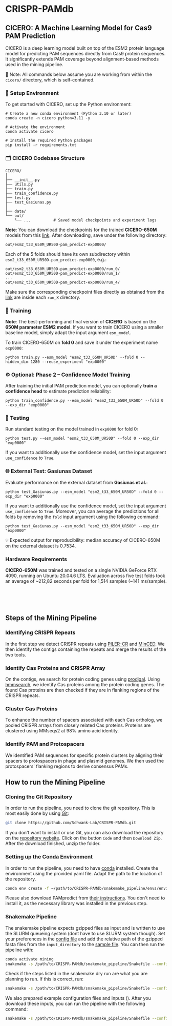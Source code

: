 # CRISPR-PAMdb

## CICERO: A Machine Learning Model for Cas9 PAM Prediction

CICERO is a deep learning model built on top of the ESM2 protein language model for predicting PAM sequences directly from Cas9 protein sequences. It significantly extends PAM coverage beyond alignment-based methods used in the mining pipeline.

📁 Note: All commands below assume you are working from within the ```cicero/``` directory, which is self-contained.

### 🧪 Setup Environment

To get started with CICERO, set up the Python environment:
```
# Create a new conda environment (Python 3.10 or later)
conda create -n cicero python=3.11 -y

# Activate the environment
conda activate cicero

# Install the required Python packages
pip install -r requirements.txt
```

### 🗂️ CICERO Codebase Structure

```
CICERO/
│
├── __init__.py
├── utils.py
├── train.py
├── train_confidence.py
├── test.py
├── test_Gasiunas.py
│
├── data/
└── out/
    └── ...          # Saved model checkpoints and experiment logs
```

**Note**: You can download the checkpoints for the trained **CICERO-650M** models from this [link](https://drive.switch.ch/index.php/s/xqRkJYbnN4yGhI8).
After downloading, save under the following directory:
```
out/esm2_t33_650M_UR50D-pam_predict-exp0000/
```
Each of the 5 folds should have its own subdirectory within ```esm2_t33_650M_UR50D-pam_predict-exp0000```, e.g.:
```
out/esm2_t33_650M_UR50D-pam_predict-exp0000/run_0/
out/esm2_t33_650M_UR50D-pam_predict-exp0000/run_1/
...
out/esm2_t33_650M_UR50D-pam_predict-exp0000/run_4/
```
Make sure the corresponding checkpoint files directly as obtained from the [link](https://drive.switch.ch/index.php/s/xqRkJYbnN4yGhI8) are inside each ```run_X``` directory.

### 🚀 Training
**Note**: The best-performing and final version of **CICERO** is based on the **650M parameter ESM2 model**. If you want to train CICERO using a smaller baseline model, simply adapt the input argument ```esm_model```. 

To train CICERO-650M on **fold 0** and save it under the experiment name ```exp0000```:

```
python train.py --esm_model "esm2_t33_650M_UR50D" --fold 0 --hidden_dim 1280 --reuse_experiment "exp0000"
```

### ⚙️ Optional: Phase 2 – Confidence Model Training
After training the initial PAM prediction model, you can optionally **train a confidence head** to estimate prediction reliability:
```
python train_confidence.py --esm_model "esm2_t33_650M_UR50D" --fold 0 --exp_dir "exp0000"
```

### 🧪 Testing
Run standard testing on the model trained in ```exp0000``` for fold 0:
```
python test.py --esm_model "esm2_t33_650M_UR50D" --fold 0 --exp_dir "exp0000"
```
If you want to additionally use the confidence model, set the input argument ```use_confidence``` to ```True```. 

### 🌐 External Test: Gasiunas Dataset
Evaluate performance on the external dataset from **Gasiunas et al.**:

```
python test_Gasiunas.py --esm_model "esm2_t33_650M_UR50D" --fold 0 --exp_dir "exp0000"
```
If you want to additionally use the confidence model, set the input argument ```use_confidence``` to ```True```. 
Moreover, you can average the predictions for all folds by removing the ```fold``` input argument using the following command: 
```
python test_Gasiunas.py --esm_model "esm2_t33_650M_UR50D" --exp_dir "exp0000"
```
💡 Expected output for reproducibility: median accuracy of CICERO-650M on the external dataset is 0.7534. 

### Hardware Requirements

**CICERO-650M** was trained and tested on a single NVIDIA GeForce RTX 4090, running on Ubuntu 20.04.6 LTS.
Evaluation across five test folds took an average of ~212,82 seconds per fold for 1,514 samples (~141 ms/sample).


<br/>
<br/>
<br/>




## Steps of the Mining Pipeline
### Identifying CRISPR Repeats
In the first step we detect CRISPR repeats using [PILER-CR](https://doi.org/10.1186/1471-2105-8-18) and 
[MinCED](https://github.com/ctSkennerton/minced). We then identify the contigs containing the repeats and merge the 
results of the two tools. 

### Identify Cas Proteins and CRISPR Array
On the contigs, we search for protein coding genes using [prodigal](https://doi.org/10.1186/1471-2105-11-119). Using
[hmmsearch](https://doi.org/10.1093/nar/gkr367), we identify Cas proteins among the protein coding genes. The found Cas 
proteins are then checked if they are in flanking regions of the CRISPR repeats.

### Cluster Cas Proteins
To enhance the number of spacers associated with each Cas ortholog, we pooled CRISPR arrays from
closely related Cas proteins. Proteins are clustered using MMseqs2 at 98% amino acid identity.

### Identify PAM and Protospacers
We identified PAM sequences for specific protein clusters by aligning their spacers to protospacers in phage and plasmid genomes. 
We then used the protospacers' flanking regions to derive consensus PAMs.

## How to run the Mining Pipeline
### Cloning the Git Repository

In order to run the pipeline, you need to clone the git repository. This is most easily done by using 
[Git](https://git-scm.com/book/en/v2/Getting-Started-Installing-Git):
```sh
git clone https://github.com/Schwank-Lab/CRISPR-PAMdb.git
```
If you don't want to install or use Git, you can also download the repository on the 
[repository website](https://github.com/Schwank-Lab/CRISPR-PAMdb.git). Click on the button `Code` and then 
`Download Zip`. After the download finished, unzip the folder.

### Setting up the Conda Environment
In order to run the pipeline, you need to have 
[conda](https://docs.conda.io/projects/conda/en/latest/user-guide/install/index.html) installed.
Create the environment using the provided yaml file. Adapt the path to the location of the repository.
```sh
conda env create -f ~/path/to/CRISPR-PAMdb/snakemake_pipeline/envs/environment.yml
```
Please also download PAMpredict from [their instructions](https://github.com/Matteo-Ciciani/PAMpredict). You don't need to install it, as the necessary library was installed in the previous step.

### Snakemake Pipeline
The snakemake pipeline expects gzipped files as input and is written to use the SLURM queueing system (dont have to use SLURM system though). Set your 
preferences in the [config file](https://github.com/Schwank-Lab/CRISPR-PAMdb/blob/main/snakemake_pipeline/config/config_template.yaml) and add the relative path of the gzipped fasta files from the `input_directory` to the 
[sample file](https://github.com/Schwank-Lab/CRISPR-PAMdb/blob/main/snakemake_pipeline/config/samples). You can then  run the pipeline with:
```sh
conda activate mining
snakemake -s /path/to/CRISPR-PAMdb/snakemake_pipeline/Snakefile --configfile /path/to/CRISPR-PAMdb/snakemake_pipeline/config/config_template.yaml -j 1 --cluster-cancel scancel --use-conda --dryrun
```
Check if the steps listed in the snakemake dry run are what you are planning to run. If this is correct, run:
```sh
snakemake -s /path/to/CRISPR-PAMdb/snakemake_pipeline/Snakefile --configfile /path/to/CRISPR-PAMdb/snakemake_pipeline/config/config_template.yaml -j 1 --cluster-cancel scancel --use-conda
```
We also prepared example configuration files and inputs (). After you download these inputs, you can run the pipeline with the following command:
```sh
snakemake -s /path/to/CRISPR-PAMdb/snakemake_pipeline/Snakefile --configfile /path/to/CRISPR-PAMdb/snakemake_pipeline/config/toy_config_template.yaml -j 1 --cluster-cancel scancel --use-conda
```
